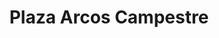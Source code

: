 ---
title: "Plaza Arcos Campestre"
url: /aguascalientes/plaza-arcos-campestre/
shop: centro comercial
---